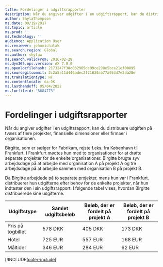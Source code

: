 ```yaml
---
title: Fordelinger i udgiftsrapporter
description: Når du angiver udgifter i en udgiftsrapport, kan du distribuere udgiften på tværs af flere projekter, juridiske enheder eller firmaer i organisationen.
author: ShylaThompson
ms.date: 09/19/2017
ms.topic: article
ms.prod: ''
ms.technology: ''
audience: Application User
ms.reviewer: johnmichalak
ms.search.region: Global
ms.author: shylaw
ms.search.validFrom: 2016-02-28
ms.dyn365.ops.version: AX 7.0.0
ms.openlocfilehash: 2173247f38c032965dc99ce298e5bce21ef00895
ms.sourcegitcommit: 2c2a5a11d446adec2f21030ab77a053d7e2da28e
ms.translationtype: HT
ms.contentlocale: da-DK
ms.lasthandoff: 05/04/2022
ms.locfileid: "8684773"
---
```

# <a name="expense-report-distributions"></a>Fordelinger i udgiftsrapporter

Når du angiver udgifter i en udgiftsrapport, kan du distribuere udgiften på tværs af flere projekter, finansielle dimensioner eller firmaer i organisationen.

Birgitte, som er sælger for Fabrikam, rejste f.eks. fra København til Frankfurt. I Frankfurt mødtes hun med to organisationer for at drøfte separate projekter for de enkelte organisationer. Birgitte brugte syv arbejdsdage på at arbejde med organisation A på projekt A og tre arbejdsdage på at arbejde sammen med organisation B på projekt B.

Da Birgitte arbejdede på to separate projekter, mens hun var i Frankfurt, distribuerer hun udgifterne efter behov for de enkelte projekter, når hun indtaster den i sin udgiftsrapport. I følgende tabel vises, hvordan Birgitte distribuerede sine udgifterne.


| Udgiftstype | Samlet udgiftsbeløb|Beløb, der er fordelt på projekt A| Beløb, der er fordelt på projekt B |
|--------------|---------------------|-------------------------------|---------------------------------|
|Pris på togbillet   |578 DKK              |405 DKK                        |173 DKK                          |
|Hotel         |725 EUR              |557 EUR                        |168 EUR                          |
|Måltider         |346 EUR              |284 EUR                        |62 EUR                           |



[!INCLUDE[footer-include](../includes/footer-banner.md)]